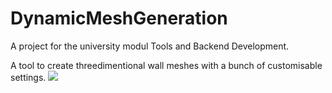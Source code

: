 # DynamicMeshGeneration
A project for the university modul Tools and Backend Development.

A tool to create threedimentional wall meshes with a bunch of customisable settings.
![](https://github.com/DynamicMeshGeneration/DynamicWall.gif)
